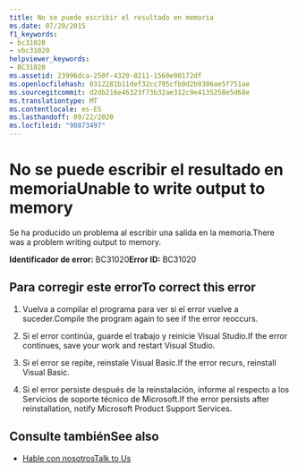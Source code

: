 ```yaml
---
title: No se puede escribir el resultado en memoria
ms.date: 07/20/2015
f1_keywords:
- bc31020
- vbc31020
helpviewer_keywords:
- BC31020
ms.assetid: 23996dca-250f-4320-8211-1560e90172df
ms.openlocfilehash: 0312281b11def32cc795cfb9d2b9306ae5f751ae
ms.sourcegitcommit: d2db216e46323f73b32ae312c9e4135258e5d68e
ms.translationtype: MT
ms.contentlocale: es-ES
ms.lasthandoff: 09/22/2020
ms.locfileid: "90873497"
---
```

# <a name="unable-to-write-output-to-memory"></a><span data-ttu-id="ddbff-102">No se puede escribir el resultado en memoria</span><span class="sxs-lookup"><span data-stu-id="ddbff-102">Unable to write output to memory</span></span>

<span data-ttu-id="ddbff-103">Se ha producido un problema al escribir una salida en la memoria.</span><span class="sxs-lookup"><span data-stu-id="ddbff-103">There was a problem writing output to memory.</span></span>  
  
 <span data-ttu-id="ddbff-104">**Identificador de error:** BC31020</span><span class="sxs-lookup"><span data-stu-id="ddbff-104">**Error ID:** BC31020</span></span>  
  
## <a name="to-correct-this-error"></a><span data-ttu-id="ddbff-105">Para corregir este error</span><span class="sxs-lookup"><span data-stu-id="ddbff-105">To correct this error</span></span>  
  
1. <span data-ttu-id="ddbff-106">Vuelva a compilar el programa para ver si el error vuelve a suceder.</span><span class="sxs-lookup"><span data-stu-id="ddbff-106">Compile the program again to see if the error reoccurs.</span></span>  
  
2. <span data-ttu-id="ddbff-107">Si el error continúa, guarde el trabajo y reinicie Visual Studio.</span><span class="sxs-lookup"><span data-stu-id="ddbff-107">If the error continues, save your work and restart Visual Studio.</span></span>  
  
3. <span data-ttu-id="ddbff-108">Si el error se repite, reinstale Visual Basic.</span><span class="sxs-lookup"><span data-stu-id="ddbff-108">If the error recurs, reinstall Visual Basic.</span></span>  
  
4. <span data-ttu-id="ddbff-109">Si el error persiste después de la reinstalación, informe al respecto a los Servicios de soporte técnico de Microsoft.</span><span class="sxs-lookup"><span data-stu-id="ddbff-109">If the error persists after reinstallation, notify Microsoft Product Support Services.</span></span>  
  
## <a name="see-also"></a><span data-ttu-id="ddbff-110">Consulte también</span><span class="sxs-lookup"><span data-stu-id="ddbff-110">See also</span></span>

- [<span data-ttu-id="ddbff-111">Hable con nosotros</span><span class="sxs-lookup"><span data-stu-id="ddbff-111">Talk to Us</span></span>](/visualstudio/ide/feedback-options)
